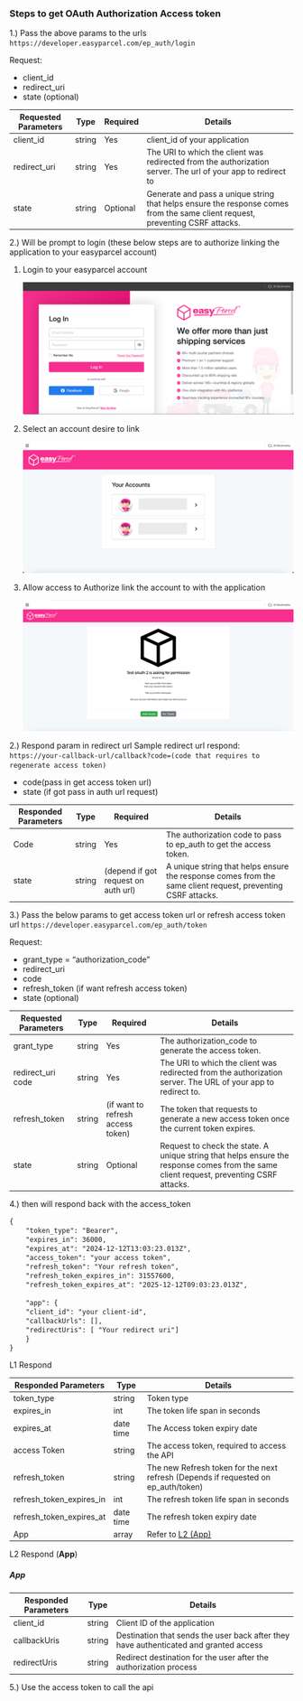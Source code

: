 ### Steps to get OAuth Authorization Access token

1.) Pass the above params to the urls
`https://developer.easyparcel.com/ep_auth/login`

Request:
- client_id
- redirect_uri
- state (optional)

| **Requested Parameters** | **Type** | **Required** | **Details**                                                                                                                   |
| ------------------------ | -------- | ------------ | ----------------------------------------------------------------------------------------------------------------------------- |
| client_id                | string   | Yes          | client_id of your application                                                                                                 |
| redirect_uri             | string   | Yes          | The URI to which the client was redirected from the authorization server. The url of your app to redirect to                  |
| state                    | string   | Optional     | Generate and pass a unique string that helps ensure the response comes from the same client request, preventing CSRF attacks. |

2.) Will be prompt to login (these below steps are to authorize linking the application to your easyparcel account)
1. Login to your easyparcel account
   
		
	![Login%20Page.png](../pictures/Login%20Page.png)

2. Select an account desire to link
   
		
   	![select account](../pictures/select%20account.png)


3.  Allow access to Authorize link the account to with the application
   
		
	 ![allow access.png](../pictures/allow%20access.png)


2.) Respond param in redirect url
Sample redirect url respond: 
`https://your-callback-url/callback?code=(code that requires to regenerate access token)`
- code(pass in get access token url)
- state (if got pass in auth url request)

| Responded Parameters | Type   | Required | Details                                                                                           |
|----------------------|--------|----------|---------------------------------------------------------------------------------------------------|
| Code                 | string | Yes      | The authorization code to pass to ep_auth to get the access token.                                |
| state                | string | (depend if got request on auth url) | A unique string that helps ensure the response comes from the same client request, preventing CSRF attacks. |



3.) Pass the below params to get access token url or refresh access token url
`https://developer.easyparcel.com/ep_auth/token`

Request:
- grant_type = “authorization_code”
- redirect_uri
- code
- refresh_token (if want refresh access token)
- state (optional)

| Requested Parameters | Type   | Required                              | Details                                                                                                 |
|----------------------|--------|---------------------------------------|---------------------------------------------------------------------------------------------------------|
| grant_type           | string | Yes                                   | The authorization_code to generate the access token.                                                    |
| redirect_uri code    | string | Yes                                   | The URI to which the client was redirected from the authorization server. The URL of your app to redirect to. |
| refresh_token        | string | (if want to refresh access token)     | The token that requests to generate a new access token once the current token expires. |
| state                | string | Optional                              | Request to check the state. A unique string that helps ensure the response comes from the same client request, preventing CSRF attacks. |


4.) then will respond back with the access_token

```
{
	"token_type": "Bearer",
	"expires_in": 36000,
	"expires_at": "2024-12-12T13:03:23.013Z",
	"access_token": "your access token",
	"refresh_token": "Your refresh token",
	"refresh_token_expires_in": 31557600,
	"refresh_token_expires_at": "2025-12-12T09:03:23.013Z",
	
	"app": {
	"client_id": "your client-id",
	"callbackUrls": [],
	"redirectUris": [ "Your redirect uri"]
	}
}
```

L1 Respond

| Responded Parameters     | Type      | Details                                                                            |
| ------------------------ | --------- | ---------------------------------------------------------------------------------- |
| token_type               | string    | Token type                                                                         |
| expires_in               | int       | The token life span in seconds                                                     |
| expires_at               | date time | The Access token expiry date                                                       |
| access Token             | string    | The access token, required to access the API                                       |
| refresh_token            | string    | The new Refresh token for the next refresh (Depends if requested on ep_auth/token) |
| refresh_token_expires_in | int       | The refresh token life span in seconds                                             |
| refresh_token_expires_at | date time | The refresh token expiry date                                                      |
| App                      | array     | Refer to [L2 (App)](#App)                                                          |

L2 Respond
(**App**)
##### App

| Responded Parameters | Type   | Details                                                                               |
| -------------------- | ------ | ------------------------------------------------------------------------------------- |
| client_id            | string | Client ID of the application                                                          |
| callbackUris         | string | Destination that sends the user back after they have authenticated and granted access |
| redirectUris         | string | Redirect destination for the user after the authorization process                     |

5.) Use the access token to call the api
